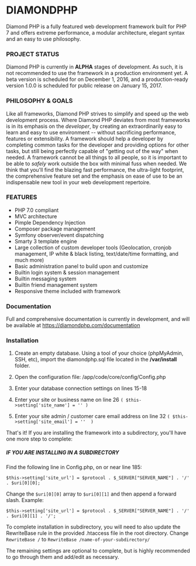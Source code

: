 DIAMONDPHP
=============
Diamond PHP is a fully featured web development framework built for PHP 7 and offers extreme performance, a modular architecture, elegant syntax and an easy to use philosophy.

### PROJECT STATUS
Diamond PHP is currently in **ALPHA** stages of development. As such, it is not recommended to use the framework in a production environment yet.
A beta version is scheduled for on December 1, 2016, and a production-ready version 1.0.0 is scheduled for public release on January 15, 2017.

### PHILOSOPHY & GOALS
Like all frameworks, Diamond PHP strives to simplify and speed up the web development process. Where Diamond PHP deviates from most frameworks
is in its emphasis on the *developer*, by creating an extraordinarily easy to learn and easy to use environment -- without sacrificing performance,
features or extensibility. A framework should help a developer by completing common tasks for the developer and providing options for other tasks,
but still being perfectly capable of "getting out of the way" when needed. A framework cannot be all things to all people, so it is important to be
able to *safely* work outside the box with minimal fuss when needed.
We think that you'll find the blazing fast performance, the ultra-light footprint, the comprehensive feature set and the emphasis on ease of use 
to be an indispensable new tool in your web development repertoire.

### FEATURES
* PHP 7.0 compliant
* MVC architecture
* Pimple Dependency Injection
* Composer package management
* Symfony observer/event dispatching
* Smarty 3 template engine
* Large collection of custom developer tools (Geolocation, cronjob management, IP white & black listing, text/date/time formatting, and much more)
* Basic administration panel to build upon and customize
* Builtin login system & session management
* Builtin messaging system
* Builtin friend management system
* Responsive theme included with framework

### Documentation
Full and comprehensive documentation is currently in development, and will be available at https://diamondphp.com/documentation

### Installation
1. Create an empty database. Using a tool of your choice (phpMyAdmin, SSH, etc), import the diamondphp.sql file located in the **/var/install** folder.

2. Open the configuration file: /app/code/core/config/Config.php
3. Enter your database connection settings on lines 15-18
4. Enter your site or business name on line 26     `( $this->setting['site_name'] = '' )`
5.  Enter your site admin / customer care email address on line 32 `( $this->setting['site_email'] = ''  )`

That's it! If you are installing the framework into a subdirectory, you'll have one more step to complete:

##### IF YOU ARE INSTALLING IN A SUBDIRECTORY
Find the following line in Config.php, on or near line 185:

    $this->setting['site_url'] = $protocol . $_SERVER["SERVER_NAME"] . '/' . $uri[0][0];

Change the `$uri[0][0]` array to `$uri[0][1]` and then append a forward slash. Example:

    $this->setting['site_url'] = $protocol . $_SERVER["SERVER_NAME"] . '/' . $uri[0][1] . '/';

To complete installation in subdirectory, you will need to also update the RewriteBase rule in the provided .htaccess file in the root directory.  Change `RewriteBase /` to `RewriteBase /name-of-your-subdirectory/`


The remaining settings are optional to complete, but is highly recommended to go through them and add/edit as necessary.
